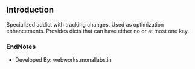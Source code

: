 
## Introduction
Specialized addict with tracking changes. Used as optimization enhancements. 
Provides dicts that can have either no or at most one key. 


### EndNotes
- Developed By: webworks.monallabs.in

